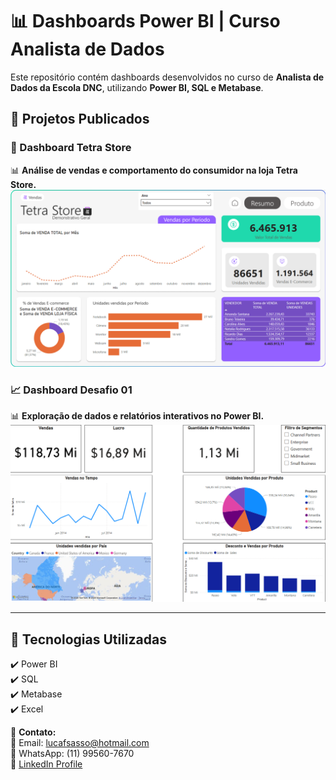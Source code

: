 # 📊 Dashboards Power BI | Curso Analista de Dados

Este repositório contém dashboards desenvolvidos no curso de **Analista de Dados da Escola DNC**, utilizando **Power BI, SQL e Metabase**.

## 📂 Projetos Publicados  

### 🏪 Dashboard Tetra Store  
📊 **Análise de vendas e comportamento do consumidor na loja Tetra Store.**  
![Dashboard Tetra Store](dashboard-tetra-store.png)  

### 📈 Dashboard Desafio 01  
📊 **Exploração de dados e relatórios interativos no Power BI.**  
![Dashboard Desafio 01](dashboard-desafio01.png)  

---

## 🔧 Tecnologias Utilizadas  
✔️ Power BI  
✔️ SQL  
✔️ Metabase  
✔️ Excel  

📩 **Contato:**  
📧 Email: [lucafsasso@hotmail.com](mailto:lucafsasso@hotmail.com)  
📱 WhatsApp: (11) 99560-7670  
🔗 [LinkedIn Profile](https://www.linkedin.com/in/luca-favilli-sasso/)  
